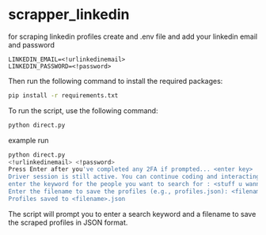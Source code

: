 # scrapper_linkedin

for scraping linkedin profiles create and .env file and add your linkedin email and password

```env
LINKEDIN_EMAIL=<!urlinkedinemail>
LINKEDIN_PASSWORD=<!password>
```
Then run the following command to install the required packages:

```bash
pip install -r requirements.txt
```

To run the script, use the following command:

```bash
python direct.py
```

example run

```bash
python direct.py
<!urlinkedinemail> <!password>
Press Enter after you've completed any 2FA if prompted... <enter key>
Driver session is still active. You can continue coding and interacting with the browser.
enter the keyword for the people you want to search for : <stuff u wann search>
Enter the filename to save the profiles (e.g., profiles.json): <filename>
Profiles saved to <filename>.json
```
The script will prompt you to enter a search keyword and a filename to save the scraped profiles in JSON format.